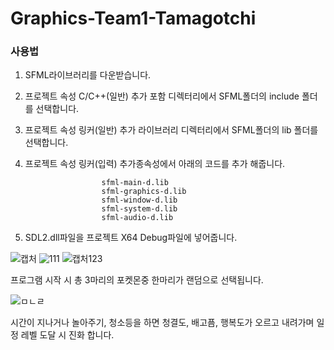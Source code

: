 # Graphics-Team1-Tamagotchi

### 사용법
1. SFML라이브러리를 다운받습니다.
2. 프로젝트 속성 C/C++(일반) 추가 포함 디렉터리에서 SFML폴더의 include 폴더를 선택합니다.
3. 프로젝트 속성 링커(일반) 추가 라이브러리 디렉터리에서 SFML폴더의 lib 폴더를 선택합니다.
4. 프로젝트 속성 링커(입력) 추가종속성에서 아래의 코드를 추가 해줍니다.
   
                        sfml-main-d.lib
                        sfml-graphics-d.lib
                        sfml-window-d.lib
                        sfml-system-d.lib
                        sfml-audio-d.lib
5. SDL2.dll파일을 프로젝트 X64 Debug파일에 넣어줍니다.
   
![캡처](https://github.com/woojinchoi02/Graphics-Team1-Tamagotchi/assets/162526228/0bf29758-0517-4627-8581-f850b55a4a38)
![111](https://github.com/woojinchoi02/Graphics-Team1-Tamagotchi/assets/162526228/67457b9a-aa32-43e4-8574-096a12cdf485)
![캡처123](https://github.com/woojinchoi02/Graphics-Team1-Tamagotchi/assets/162526228/cf748d00-0bcb-48a2-8651-1de8aad67064)

프로그램 시작 시 총 3마리의 포켓몬중 한마리가 랜덤으로 선택됩니다.


![ㅁㄴㄹ](https://github.com/woojinchoi02/Graphics-Team1-Tamagotchi/assets/162526228/b89cde71-bff2-49bb-8510-8550349b3beb)



시간이 지나거나 놀아주기, 청소등을 하면 청결도, 배고픔, 행복도가 오르고 내려가며 일정 레벨 도달 시 진화 합니다.




